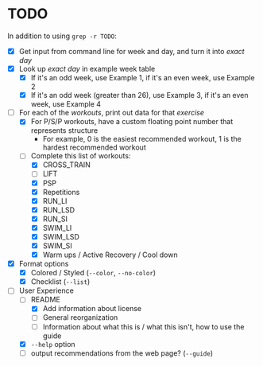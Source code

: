 # TODO

In addition to using `grep -r TODO`:

- [x] Get input from command line for week and day, and turn it into *exact day*
- [x] Look up *exact day* in example week table
  - [x] If it's an odd week, use Example 1, if it's an even week, use Example 2
  - [x] If it's an odd week (greater than 26), use Example 3, if it's an even week, use Example 4
- [ ] For each of the *workouts*, print out data for that *exercise*
  - [x] For P/S/P workouts, have a custom floating point number that represents structure
    - For example, 0 is the easiest recommended workout, 1 is the hardest recommended workout
  - [ ] Complete this list of workouts:
    - [x] CROSS_TRAIN
    - [ ] LIFT
    - [x] PSP
    - [x] Repetitions
    - [x] RUN_LI
    - [x] RUN_LSD
    - [x] RUN_SI
    - [x] SWIM_LI
    - [x] SWIM_LSD
    - [x] SWIM_SI
    - [x] Warm ups / Active Recovery / Cool down
- [x] Format options
  - [x] Colored / Styled (`--color`, `--no-color`)
  - [x] Checklist (`--list`)
- [ ] User Experience
  - [ ] README
    - [x] Add information about license
    - [ ] General reorganization
    - [ ] Information about what this is / what this isn't, how to use the guide
  - [x] `--help` option
  - [ ] output recommendations from the web page? (`--guide`)

